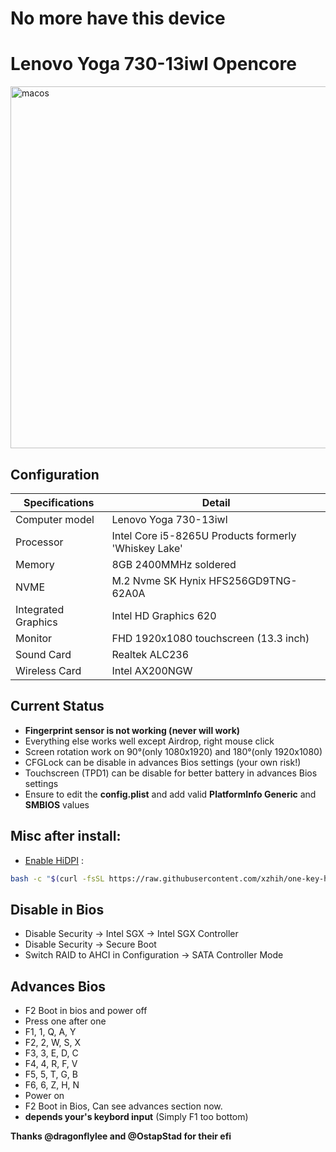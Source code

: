 # No more have this device

# Lenovo Yoga 730-13iwl Opencore 
<img width="579" alt="macos" src="https://user-images.githubusercontent.com/40405226/197857582-3911dda2-0be8-4d26-bcaa-b6c05cc9dcae.png">


## Configuration

| Specifications | Detail                                                  |
| ------------------- | ------------------------------------------- |
| Computer model      | Lenovo Yoga 730-13iwl       |
| Processor           | Intel Core i5-8265U Products formerly 'Whiskey Lake'    |
| Memory              | 8GB 2400MMHz soldered |
| NVME                | M.2 Nvme SK Hynix HFS256GD9TNG-62A0A |
| Integrated Graphics | Intel HD Graphics 620                     |
| Monitor             | FHD 1920x1080 touchscreen (13.3 inch) |
| Sound Card          | Realtek ALC236           |
| Wireless Card       | Intel AX200NGW |


## Current Status

- **Fingerprint sensor is not working (never will work)**
- Everything else works well except Airdrop, right mouse click
- Screen rotation work on 90°(only 1080x1920) and 180°(only 1920x1080)
- CFGLock can be disable in advances Bios settings (your own risk!)
- Touchscreen (TPD1) can be disable for better battery in advances Bios settings
- Ensure to edit the **config.plist** and add valid  **PlatformInfo Generic** and **SMBIOS** values

## Misc after install:
- [Enable HiDPI](https://github.com/xzhih/one-key-hidpi) :
```bash
bash -c "$(curl -fsSL https://raw.githubusercontent.com/xzhih/one-key-hidpi/master/hidpi.sh)"
```

## Disable in Bios

- Disable Security -> Intel SGX -> Intel SGX Controller
- Disable Security -> Secure Boot
- Switch RAID to AHCI in Configuration -> SATA Controller Mode

## Advances Bios 
- F2 Boot in bios and power off
- Press one after one
- F1, 1, Q, A, Y
- F2, 2, W, S, X
- F3, 3, E, D, C
- F4, 4, R, F, V
- F5, 5, T, G, B
- F6, 6, Z, H, N
- Power on 
- F2 Boot in Bios, Can see advances section now.
- **depends your's keybord input** (Simply F1 too bottom)


**Thanks @dragonflylee and @OstapStad for their efi**
